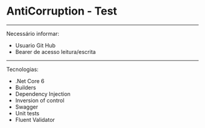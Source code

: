 # AntiCorruption - Test

******************************
Necessário informar:
  - Usuario Git Hub 
  - Bearer de acesso leitura/escrita
******************************

Tecnologias:

- .Net Core 6
- Builders
- Dependency Injection
- Inversion of control
- Swagger
- Unit tests
- Fluent Validator

